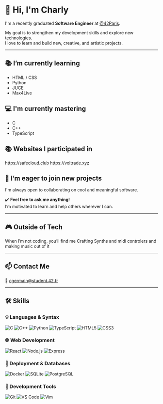 # 👋 Hi, I'm Charly

I'm a recently graduated **Software Engineer** at [@42Paris](https://42.fr/).

My goal is to strengthen my development skills and explore new technologies.  
I love to learn and build new, creative, and artistic projects.

---

## 📚 I’m currently learning

- HTML / CSS  
- Python 
- JUCE
- Max4Live

## 💻 I'm currently mastering

- C  
- C++ 
- TypeScript

  
## 📚 Websites I participated in
https://safecloud.club
https://voltrade.xyz


## 🚀 I’m eager to join new projects  
I'm always open to collaborating on cool and meaningful software.

✔️ **Feel free to ask me anything!**  
I’m motivated to learn and help others wherever I can.

---

## 🎮 Outside of Tech

When I’m not coding, you’ll find me Crafting Synths and midi controlers and making music out of it

---

## 📫 Contact Me

📧 cgermain@student.42.fr

---

## 🛠 Skills

### 💡 Languages & Syntax
![C](https://img.shields.io/badge/C-00599C?style=flat&logo=c&logoColor=white)
![C++](https://img.shields.io/badge/C++-00599C?style=flat&logo=c%2B%2B&logoColor=white)
![Python](https://img.shields.io/badge/Python-3776AB?style=flat&logo=python&logoColor=white)
![TypeScript](https://img.shields.io/badge/TypeScript-3178C6?style=flat&logo=typescript&logoColor=white)
![HTML5](https://img.shields.io/badge/HTML5-E34F26?style=flat&logo=html5&logoColor=white)
![CSS3](https://img.shields.io/badge/CSS3-1572B6?style=flat&logo=css3&logoColor=white)

### 🌐 Web Development
![React](https://img.shields.io/badge/React-20232A?style=flat&logo=react&logoColor=61DAFB)
![Node.js](https://img.shields.io/badge/Node.js-339933?style=flat&logo=node.js&logoColor=white)
![Express](https://img.shields.io/badge/Express.js-000000?style=flat&logo=express&logoColor=white)

### 🚀 Deployment & Databases
![Docker](https://img.shields.io/badge/Docker-2496ED?style=flat&logo=docker&logoColor=white)
![SQLite](https://img.shields.io/badge/SQLite-003B57?style=flat&logo=sqlite&logoColor=white)
![PostgreSQL](https://img.shields.io/badge/PostgreSQL-4169E1?style=flat&logo=postgresql&logoColor=white)

### 🧰 Development Tools
![Git](https://img.shields.io/badge/Git-F05032?style=flat&logo=git&logoColor=white)
![VS Code](https://img.shields.io/badge/VS%20Code-007ACC?style=flat&logo=visual-studio-code&logoColor=white)
![Vim](https://img.shields.io/badge/Vim-019733?style=flat&logo=vim&logoColor=white)
